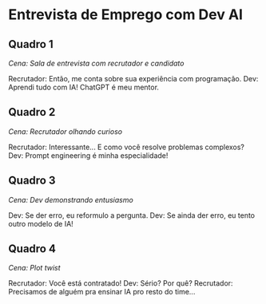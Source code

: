 # Entrevista de Emprego com Dev AI

## Quadro 1
*Cena: Sala de entrevista com recrutador e candidato*

Recrutador: Então, me conta sobre sua experiência com programação.
Dev: Aprendi tudo com IA! ChatGPT é meu mentor.

## Quadro 2
*Cena: Recrutador olhando curioso*

Recrutador: Interessante... E como você resolve problemas complexos?
Dev: Prompt engineering é minha especialidade!

## Quadro 3
*Cena: Dev demonstrando entusiasmo*

Dev: Se der erro, eu reformulo a pergunta.
Dev: Se ainda der erro, eu tento outro modelo de IA!

## Quadro 4
*Cena: Plot twist*

Recrutador: Você está contratado!
Dev: Sério? Por quê?
Recrutador: Precisamos de alguém pra ensinar IA pro resto do time... 